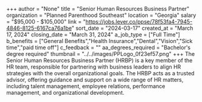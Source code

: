 +++
author = "None"
title = "Senior Human Resources Business Partner"
organization = "Planned Parenthood Southeast"
location = "Georgia"
salary = "$95,000 - $105,000"
link = "https://jobs.lever.co/ppse/78f53fa4-7945-4846-8125-6167ca76a1be"
sort_date = "2024-03-17"
created_at = "March 17, 2024"
closing_date = "March 31, 2024"
a_job_type = ["Full Time"]
b_benefits = ["General Benefits","Health Insurance","Dental","Vision","Sick time","paid time off"]
c_feedback = ""
aa_degrees_required = "Bachelor's degree required"
thumbnail = "../../images/PPLogo_0f23ef57.png"
+++
The Senior Human Resources Business Partner (HRBP) is a key member of the HR team, responsible for partnering with business leaders to align HR strategies with the overall organizational goals. The HRBP acts as a trusted advisor, offering guidance and support on a wide range of HR matters, including talent management, employee relations, performance management, and organizational development.